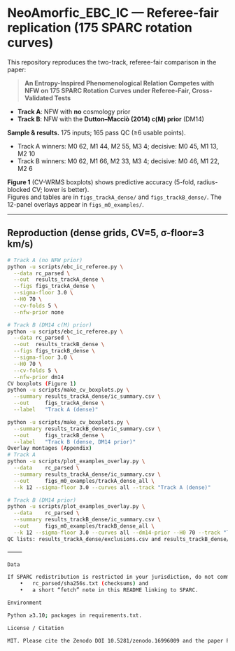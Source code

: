 # NeoAmorfic_EBC_IC — Referee-fair replication (175 SPARC rotation curves)

This repository reproduces the two-track, referee-fair comparison in the paper:

> **An Entropy-Inspired Phenomenological Relation Competes with NFW on 175 SPARC Rotation Curves under Referee-Fair, Cross-Validated Tests**

- **Track A**: NFW with **no** cosmology prior  
- **Track B**: NFW with the **Dutton–Macciò (2014) c(M) prior** (DM14)

**Sample & results.** 175 inputs; 165 pass QC (≥6 usable points).  
- Track A winners: M0 62, M1 44, M2 55, M3 4; decisive: M0 45, M1 13, M2 10  
- Track B winners: M0 62, M1 66, M2 33, M3 4; decisive: M0 46, M1 22, M2 6

**Figure 1** (CV-WRMS boxplots) shows predictive accuracy (5-fold, radius-blocked CV; lower is better).  
Figures and tables are in `figs_trackA_dense/` and `figs_trackB_dense/`. The 12-panel overlays appear in `figs_m0_examples/`.

---

## Reproduction (dense grids, CV=5, σ-floor=3 km/s)

```bash
# Track A (no NFW prior)
python -u scripts/ebc_ic_referee.py \
  --data rc_parsed \
  --out  results_trackA_dense \
  --figs figs_trackA_dense \
  --sigma-floor 3.0 \
  --H0 70 \
  --cv-folds 5 \
  --nfw-prior none

# Track B (DM14 c(M) prior)
python -u scripts/ebc_ic_referee.py \
  --data rc_parsed \
  --out  results_trackB_dense \
  --figs figs_trackB_dense \
  --sigma-floor 3.0 \
  --H0 70 \
  --cv-folds 5 \
  --nfw-prior dm14
CV boxplots (Figure 1)
python -u scripts/make_cv_boxplots.py \
  --summary results_trackA_dense/ic_summary.csv \
  --out     figs_trackA_dense \
  --label   "Track A (dense)"

python -u scripts/make_cv_boxplots.py \
  --summary results_trackB_dense/ic_summary.csv \
  --out     figs_trackB_dense \
  --label   "Track B (dense, DM14 prior)"
Overlay montages (Appendix)
# Track A
python -u scripts/plot_examples_overlay.py \
  --data    rc_parsed \
  --summary results_trackA_dense/ic_summary.csv \
  --out     figs_m0_examples/trackA_dense_all \
  --k 12 --sigma-floor 3.0 --curves all --track "Track A (dense)"

# Track B (DM14 prior)
python -u scripts/plot_examples_overlay.py \
  --data    rc_parsed \
  --summary results_trackB_dense/ic_summary.csv \
  --out     figs_m0_examples/trackB_dense_all \
  --k 12 --sigma-floor 3.0 --curves all --dm14-prior --H0 70 --track "Track B (dense)"
QC lists: results_trackA_dense/exclusions.csv and results_trackB_dense/exclusions.csv.

⸻

Data

If SPARC redistribution is restricted in your jurisdiction, do not commit raw CSVs. Instead keep:
	•	rc_parsed/sha256s.txt (checksums) and
	•	a short “fetch” note in this README linking to SPARC.

Environment

Python ≥3.10; packages in requirements.txt.

License / Citation

MIT. Please cite the Zenodo DOI 10.5281/zenodo.16996009 and the paper PDF in paper/.
